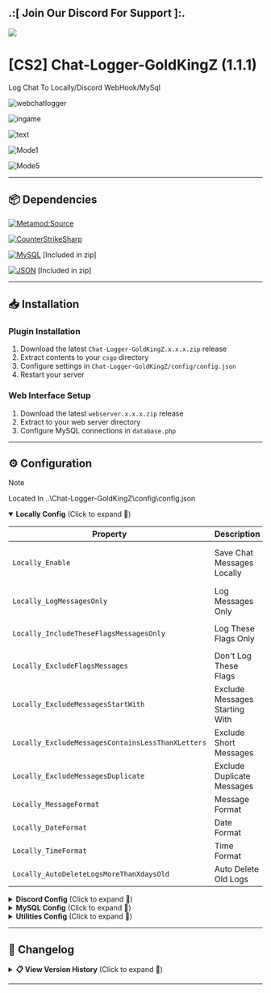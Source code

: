 ## .:[ Join Our Discord For Support ]:.

<a href="https://discord.com/invite/U7AuQhu"><img src="https://discord.com/api/guilds/651838917687115806/widget.png?style=banner2"></a>

# [CS2] Chat-Logger-GoldKingZ (1.1.1)

Log Chat To Locally/Discord WebHook/MySql

![webchatlogger](https://github.com/user-attachments/assets/14247d1a-b3c2-4140-a7c3-445c9ac70dc7)

![ingame](https://github.com/oqyh/cs2-Chat-Logger-GoldKingZ/assets/48490385/c9f6012b-06f2-4bd5-a215-2f49128d1cba)

![text](https://github.com/oqyh/cs2-Chat-Logger-GoldKingZ/assets/48490385/fade3be6-54a9-49e9-82e5-1b9c6cf55280)

![Mode1](https://github.com/oqyh/cs2-Chat-Logger-GoldKingZ/assets/48490385/fdae2251-9aea-45a8-a37c-5ec2de8bfbdd)

![Mode5](https://github.com/oqyh/cs2-Chat-Logger-GoldKingZ/assets/48490385/7811046a-2b76-4758-8298-f701b45c28a7)

---

## 📦 Dependencies
[![Metamod:Source](https://img.shields.io/badge/Metamod:Source-2d2d2d?logo=sourceengine)](https://www.sourcemm.net)

[![CounterStrikeSharp](https://img.shields.io/badge/CounterStrikeSharp-83358F)](https://github.com/roflmuffin/CounterStrikeSharp)

[![MySQL](https://img.shields.io/badge/MySQL-4479A1?logo=mysql&logoColor=white)](https://dev.mysql.com/doc/connector-net/en/) [Included in zip]

[![JSON](https://img.shields.io/badge/JSON-000000?logo=json)](https://www.newtonsoft.com/json) [Included in zip]

---

## 📥 Installation

### Plugin Installation
1. Download the latest `Chat-Logger-GoldKingZ.x.x.x.zip` release
2. Extract contents to your `csgo` directory
3. Configure settings in `Chat-Logger-GoldKingZ/config/config.json`
4. Restart your server

### Web Interface Setup
1. Download the latest `webserver.x.x.x.zip` release
2. Extract to your web server directory
3. Configure MySQL connections in `database.php`

---

## ⚙️ Configuration

> [!NOTE]
> Located In ..\Chat-Logger-GoldKingZ\config\config.json                                           
>

<details open>
<summary><b>Locally Config</b> (Click to expand 🔽)</summary>

| Property | Description | Values | Required |  
|----------|-------------|--------|----------|  
| `Locally_Enable` | Save Chat Messages Locally | `0`-Disable<br>`1`-Log when player chats<br>`2`-Log and send at round end<br>`3`-Log and send at map end | - |  
| `Locally_LogMessagesOnly` | Log Messages Only | `1`-Both public and team chat<br>`2`-Public chat only<br>`3`-Team chat only | `Locally_Enable=1/2/3` |  
| `Locally_IncludeTheseFlagsMessagesOnly` | Log These Flags Only | Example: `!76561198206086993,@css/include`<br>`""` = Everyone | `Locally_Enable=1/2/3` |  
| `Locally_ExcludeFlagsMessages` | Don't Log These Flags | Example: `@css/exclude,#css/exclude`<br>`""` = Exclude none | `Locally_Enable=1/2/3` |  
| `Locally_ExcludeMessagesStartWith` | Exclude Messages Starting With | Example: `!./`<br>`""` = Disable | `Locally_Enable=1/2/3` |  
| `Locally_ExcludeMessagesContainsLessThanXLetters` | Exclude Short Messages | Minimum letters<br>`0` = Disable | `Locally_Enable=1/2/3` |  
| `Locally_ExcludeMessagesDuplicate` | Exclude Duplicate Messages | `true`/`false` | `Locally_Enable=1/2/3` |  
| `Locally_MessageFormat` | Message Format | Template with placeholders<br>`""` = Disable | `Locally_Enable=1/2/3` |  
| `Locally_DateFormat` | Date Format | Examples: `MM-dd-yyyy` | `Locally_Enable=1/2/3` |  
| `Locally_TimeFormat` | Time Format | Examples: `HH:mm:ss` | `Locally_Enable=1/2/3` |  
| `Locally_AutoDeleteLogsMoreThanXdaysOld` | Auto Delete Old Logs | Days to keep<br>`0` = Disable | `Locally_Enable=1/2/3` |  

</details>

<details>
<summary><b>Discord Config</b> (Click to expand 🔽)</summary>

| Property | Description | Values | Required |  
|----------|-------------|--------|----------|  
| `Discord_WebHook` | Discord WebHook URL | Example: `https://discord.com/api/webhooks/...`<br>`""` = Disable | - |  
| `Discord_Style` | Message Appearance Style | `0`-Disable<br>`1`-Text only<br>`2`-Text+Name+Link<br>`3`-+Profile Picture<br>`4`-+Separate Date/Time<br>`5`-+Server IP footer | `Discord_WebHook` |  
| `Discord_SideColor` | Message Side Color | Hex color code (e.g. `00FFFF`) | `Discord_Style=2/3/4/5` |  
| `Discord_FooterImage` | Footer Image URL | Image URL | `Discord_Style=3/4/5` |  
| `Discord_UsersWithNoAvatarImage` | Default Avatar Image | Image URL | `Discord_Style=5` |  
| `Discord_LogMessagesOnly` | Log Messages Only | `1`-Both chats<br>`2`-Public only<br>`3`-Team only | `Discord_WebHook` |  
| `Discord_IncludeTheseFlagsMessagesOnly` | Log These Flags Only | Example: `!76561198206086993`<br>`""` = Everyone | `Discord_WebHook` |  
| `Discord_ExcludeFlagsMessages` | Exclude These Flags | Example: `@css/exclude`<br>`""` = Exclude none | `Discord_WebHook` |  
| `Discord_ExcludeMessagesStartWith` | Exclude Messages Starting With | Example: `!./`<br>`""` = Disable | `Discord_WebHook` |  
| `Discord_ExcludeMessagesContainsLessThanXLetters` | Exclude Short Messages | Minimum letters<br>`0` = Disable | `Discord_WebHook` |  
| `Discord_ExcludeMessagesDuplicate` | Exclude Duplicates | `true`/`false` | `Discord_WebHook` |  
| `Discord_MessageFormat` | Message Format | Template with placeholders | `Discord_WebHook` |  
| `Discord_DateFormat` | Date Format | Examples: `MM-dd-yyyy` | `Discord_WebHook` |  
| `Discord_TimeFormat` | Time Format | Examples: `HH:mm:ss` | `Discord_WebHook` |  

</details>

<details>
<summary><b>MySQL Config</b> (Click to expand 🔽)</summary>

| Property | Description | Values | Required |  
|----------|-------------|--------|----------|  
| `MySql_Enable` | Save to MySQL | `0`-Disable<br>`1`-Log immediately<br>`2`-Log at round end<br>`3`-Log at map end | - |  
| `MySql_Host` | MySQL Host | Example: `123.45.67.89` | `MySql_Enable=1/2/3` |  
| `MySql_Database` | Database Name | Example: `Chat_Logs` | `MySql_Enable=1/2/3` |  
| `MySql_Username` | Database Username | Example: `root` | `MySql_Enable=1/2/3` |  
| `MySql_Password` | Database Password | Example: `Password123123` | `MySql_Enable=1/2/3` |  
| `MySql_Port` | Database Port | Default: `3306` | `MySql_Enable=1/2/3` |  
| `MySql_LogMessagesOnly` | Log Messages Only | `1`-Both chats<br>`2`-Public only<br>`3`-Team only | `MySql_Enable=1/2/3` |  
| `MySql_IncludeTheseFlagsMessagesOnly` | Log These Flags Only | Example: `!76561198206086993`<br>`""` = Everyone | `MySql_Enable=1/2/3` |  
| `MySql_ExcludeFlagsMessages` | Exclude These Flags | Example: `@css/exclude`<br>`""` = Exclude none | `MySql_Enable=1/2/3` |  
| `MySql_ExcludeMessagesStartWith` | Exclude Messages Starting With | Example: `!./`<br>`""` = Disable | `MySql_Enable=1/2/3` |  
| `MySql_ExcludeMessagesContainsLessThanXLetters` | Exclude Short Messages | Minimum letters<br>`0` = Disable | `MySql_Enable=1/2/3` |  
| `MySql_ExcludeMessagesDuplicate` | Exclude Duplicates | `true`/`false` | `MySql_Enable=1/2/3` |  
| `MySql_AutoDeleteLogsMoreThanXdaysOld` | Auto Delete Old Logs | Days to keep<br>`0` = Disable | `MySql_Enable=1/2/3` |  

</details>

<details>
<summary><b>Utilities Config</b> (Click to expand 🔽)</summary>

| Property | Description | Values | Required |  
|----------|-------------|--------|----------|  
| `EnableDebug` | Enable Debug Mode | `true`-Yes<br>`false`-No | - |  

</details>

---

## 📜 Changelog

<details>
<summary><b>📋 View Version History</b> (Click to expand 🔽)</summary>

### [1.1.1]
#### **General Changes**  
- Reworked plugin for better stability  
- Fixed Plugin Only Works With css_plugins reload
- Added config descriptions in `config.json`  
- New `EnableDebug` option  

#### **Local Logging (Locally_)**  
- Added `Locally_Enable` (logs at round/map end)  
- `Locally_LogMessagesOnly` filters by chat type (Team/Public/Both)  
- Supports SteamID formats (`!STEAM_0:1:122910632`, `!U:1:245821265`, `!245821265`, `!76561198206086993`)
- Fixed `Locally_MessageFormat`  

#### **Discord Logging (Discord_)**  
- Removed `Discord_EnableLoggingMessagesOnMode`  
- Fixed `Discord_Style` formatting  
- Added `Discord_LogMessagesOnly` (Team/Public/Both)  
- Supports SteamID formats (`!STEAM_0:1:122910632`, `!U:1:245821265`, `!245821265`, `!76561198206086993`)  

#### **MySQL Logging (New Feature)**  
- Added MySql_Enable
- Added MySql_Host
- Added MySql_Database
- Added MySql_Username
- Added MySql_Password
- Added MySql_Port
- Added MySql_LogMessagesOnly
- Added MySql_IncludeTheseFlagsMessagesOnly
- Added MySql_ExcludeFlagsMessages
- Added MySql_ExcludeMessagesStartWith
- Added MySql_ExcludeMessagesContainsLessThanXLetters
- Added MySql_ExcludeMessagesDuplicate
- Added MySql_AutoDeleteLogsMoreThanXdaysOld

#### **Web Interface (New Feature)**  
- Added web-based log viewer  

### [1.1.0]
- Fixed some bugs
- Fixed bind not logging

### [1.0.9]
- Fixed some bugs
- Fixed Text_ExcludeMessageContains
- Fixed Discord_ExcludeMessageContains

### [1.0.8]
- Fixed some bugs
- Fixed Text_IncludeFlagsMessagesOnly
- Fixed Text_ExcludeFlagsMessages
- Fixed Discord_IncludeFlagsMessagesOnly
- Fixed Discord_ExcludeFlagsMessages

### [1.0.7]
- Upgraded from .NET 7 to .NET 8
- Fixed some bugs
- Reworked chat logger
- Added modes 4 and 5 to SendLogToWebHook
- Added Discord_FooterImage
- Separated Discord log from text log

### [1.0.6]
- Fixed some bugs
- Fixed AutoDeleteLogsMoreThanXdaysOld
- Fixed SendLogToWebHook (3) for no avatar users
- Added IncludeMessageGroups
- Added UsersWithNoAvatarImage

### [1.0.5]
- Fixed some bugs
- Removed "SteamApi"

### [1.0.4]
- Added "ExcludeMessageGroups"
- Added "ExcludeMessageContainsLessThanXLetters"
- Added "ExcludeMessageDuplicate"
- Added "AutoDeleteLogsMoreThanXdaysOld"
- Added "SendLogToWebHook" modes 1/2/3
- Added "SideColorMessage"
- Added "SteamApi"
- Fixed some bugs

### [1.0.3]
- Added "ExcludeMessage"
- Added "ExcludeMessageContains"
- Fixed "LogChatFormat" and "LogDiscordChatFormat" not logging when other plugins touch "say" and "say_team"

### [1.0.2]
- Fixed "LogDiscordChatFormat"

### [1.0.1]
- Added {STEAMID3} and {STEAMID32} to:
  - "LogChatFormat"
  - "LogInsideFileTimeFormat"
- Fixed some bugs
- Improved Discord message styling with Steam links

### [1.0.0]
- Initial Release

</details>

---
